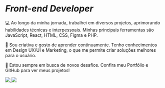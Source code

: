 

<!--
**Sara01romao/Sara01romao** is a ✨ _special_ ✨ repository because its `README.md` (this file) appears on your GitHub profile.-->
<!-- 
 <img src="https://user-images.githubusercontent.com/46323667/167675818-6774373c-e6b5-48f3-a552-e83413f16680.svg" min-width="250px" max-width="300px" align="right" alt="Ilustração notebook"/> -->
 <h1 ><em>Front-end Developer</em></h1> 
  
💻 Ao longo da minha jornada, trabalhei em diversos projetos, aprimorando habilidades técnicas e interpessoais. Minhas principais ferramentas são JavaScript, React, HTML, CSS, Figma e PHP.

🧠 Sou criativa e gosto de aprender continuamente. Tenho conhecimentos em Design UX/UI e Marketing, o que me permite criar soluções melhores para o usuário.

🚀 Estou sempre em busca de novos desafios. Confira meu Portfólio e GitHub para ver meus projetos!


<div >
  <a href="https://sara01romao.github.io/portfolio/">
    <img src="https://img.shields.io/badge/-Portfólio-633bbc?style=flat-square&logo=appveyor&logoColor=white" />
  </a>
  <a href="https://www.linkedin.com/in/sara-romao/">
    <img src="https://img.shields.io/badge/-Linkedin-633bbc?style=flat-square&logo=Linkedin&logoColor=white" />
  </a>

 
</div>
 
 

 




